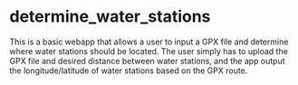 # determine_water_stations
This is a basic webapp that allows a user to input a GPX file and determine where water stations should be located. The user simply has to upload the GPX file and desired distance between water stations, and the app output the longitude/latitude of water stations based on the GPX route.
